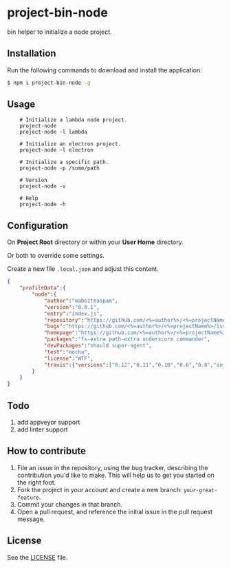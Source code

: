 # project-bin-node
bin helper to initialize a node project.

## Installation
Run the following commands to download and install the application:

```sh
$ npm i project-bin-node -g
```

## Usage

```
    # Initialize a lambda node project.
    project-node
    project-node -l lambda
    
    # Initialize an electron project.
    project-node -l electron
    
    # Initialize a specific path.
    project-node -p /some/path
    
    # Version
    project-node -v
    
    # Help
    project-node -h
```

## Configuration

On __Project Root__ directory or within your __User Home__ directory.

Or both to override some settings.

Create a new file ```.local.json``` and adjust this content.

```json
{
	"profileData":{
		"node":{
			"author":"maboiteaspam",
			"version":"0.0.1",
			"entry":"index.js",
			"repository":"https://github.com/<%=author%>/<%=projectName%>.git",
			"bugs":"https://github.com/<%=author%>/<%=projectName%>/issues",
			"homepage":"https://github.com/<%=author%>/<%=projectName%>#readme",
            "packages":"fs-extra path-extra underscore commander",
            "devPackages":"should super-agent",
			"test":"mocha",
			"license":"WTF",
			"travis":{"versions":["0.12","0.11","0.10","0.6","0.8","iojs","iojs-v1.0.4"]}
		}
	}
}
```


## Todo

1. add appveyor support
2. add linter support


## How to contribute

1. File an issue in the repository, using the bug tracker, describing the
   contribution you'd like to make. This will help us to get you started on the
   right foot.
2. Fork the project in your account and create a new branch:
   `your-great-feature`.
3. Commit your changes in that branch.
4. Open a pull request, and reference the initial issue in the pull request
   message.

## License
See the [LICENSE](./LICENSE) file.
